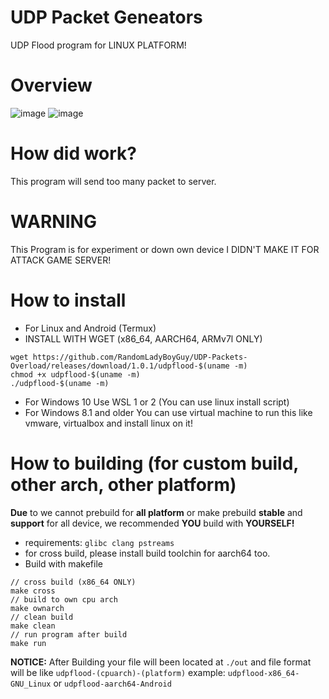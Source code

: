 # UDP Packet Geneators
UDP Flood program for LINUX PLATFORM!
# Overview
![image](https://user-images.githubusercontent.com/108812246/212614784-cdba5fae-f1da-49fe-b9e6-7a94a2be7493.png)
![image](https://user-images.githubusercontent.com/108812246/212615094-57dc9b00-7f86-43ca-a4bf-d18601f32dbb.png)
# How did work?
This program will send too many packet to server.
# WARNING
This Program is for experiment or down own device I DIDN'T MAKE IT FOR ATTACK GAME SERVER!
# How to install
* For Linux and Android (Termux)
* INSTALL WITH WGET (x86_64, AARCH64, ARMv7l ONLY)
```
wget https://github.com/RandomLadyBoyGuy/UDP-Packets-Overload/releases/download/1.0.1/udpflood-$(uname -m)
chmod +x udpflood-$(uname -m)
./udpflood-$(uname -m)
```
* For Windows 10
Use WSL 1 or 2 (You can use linux install script)
* For Windows 8.1 and older
You can use virtual machine to run this like vmware, virtualbox and install linux on it!
# How to building (for custom build, other arch, other platform)
**Due** to we cannot prebuild for **all platform** or make prebuild **stable** and **support** for all device, we recommended **YOU** build with **YOURSELF!**
* requirements: ```glibc clang pstreams```
* for cross build, please install build toolchin for aarch64 too.
* Build with makefile
```
// cross build (x86_64 ONLY)
make cross
// build to own cpu arch
make ownarch
// clean build
make clean
// run program after build
make run
```
**NOTICE:** After Building your file will been located at `./out` and file format will be like `udpflood-(cpuarch)-(platform)` example: `udpflood-x86_64-GNU_Linux` or `udpflood-aarch64-Android`  
